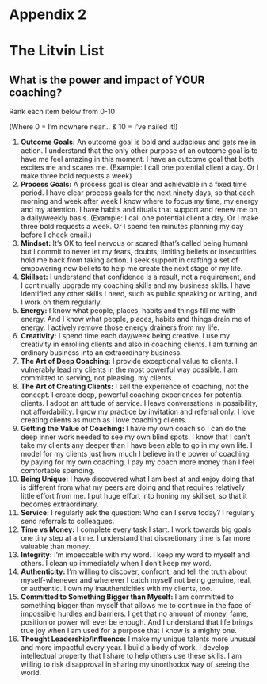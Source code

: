 # Appendix 2

# The Litvin List

## What is the power and impact of YOUR coaching?

Rank each item below from 0-10

(Where 0 = I’m nowhere near... & 10 = I’ve nailed it!)



1. **Outcome Goals:** An outcome goal is bold and audacious and gets me in action. I understand that the only other purpose of an outcome goal is to have me feel amazing in this moment. I have an outcome goal that both excites me and scares me. (Example: I call one potential client a day. Or I make three bold requests a week)
2. **Process Goals:** A process goal is clear and achievable in a fixed time period. I have clear process goals for the next ninety days, so that each morning and week after week I know where to focus my time, my energy and my attention. I have habits and rituals that support and renew me on a daily/weekly basis. (Example: I call one potential client a day. Or I make three bold requests a week. Or I spend ten minutes planning my day before I check email.)
3. **Mindset:** It’s OK to feel nervous or scared (that’s called being human) but I commit to never let my fears, doubts, limiting beliefs or insecurities hold me back from taking action. I seek support in crafting a set of empowering new beliefs to help me create the next stage of my life.
4. **Skillset:** I understand that confidence is a result, not a requirement, and I continually upgrade my coaching skills and my business skills. I have identified any other skills I need, such as public speaking or writing, and I work on them regularly.
5. **Energy:** I know what people, places, habits and things fill me with energy. And I know what people, places, habits and things drain me of energy. I actively remove those energy drainers from my life.
6. **Creativity:** I spend time each day/week being creative. I use my creativity in enrolling clients and also in coaching clients. I am turning an ordinary business into an extraordinary business.
7. **The Art of Deep Coaching:** I provide exceptional value to clients. I vulnerably lead my clients in the most powerful way possible. I am committed to serving, not pleasing, my clients.
8. **The Art of Creating Clients:** I sell the experience of coaching, not the concept. I create deep, powerful coaching experiences for potential clients. I adopt an attitude of service. I leave conversations in possibility, not affordability. I grow my practice by invitation and referral only. I love creating clients as much as I love coaching clients.
9. **Getting the Value of Coaching:** I have my own coach so I can do the deep inner work needed to see my own blind spots. I know that I can’t take my clients any deeper than I have been able to go in my own life. I model for my clients just how much I believe in the power of coaching by paying for my own coaching. I pay my coach more money than I feel comfortable spending.
10. **Being Unique:** I have discovered what I am best at and enjoy doing that is different from what my peers are doing and that requires relatively little effort from me. I put huge effort into honing my skillset, so that it becomes extraordinary.
11. **Service:** I regularly ask the question: Who can I serve today? I regularly send referrals to colleagues.
12. **Time vs Money:** I complete every task I start. I work towards big goals one tiny step at a time. I understand that discretionary time is far more valuable than money.
13. **Integrity:** I’m impeccable with my word. I keep my word to myself and others. I clean up immediately when I don’t keep my word.
14. **Authenticity:** I’m willing to discover, confront, and tell the truth about myself-whenever and wherever I catch myself not being genuine, real, or authentic. I own my inauthenticities with my clients, too.
15. **Committed to Something Bigger than Myself:** I am committed to something bigger than myself that allows me to continue in the face of impossible hurdles and barriers. I get that no amount of money, fame, position or power will ever be enough. And I understand that life brings true joy when I am used for a purpose that I know is a mighty one.
16. **Thought Leadership/Influence:** I make my unique talents more unusual and more impactful every year. I build a body of work. I develop intellectual property that I share to help others use these skills. I am willing to risk disapproval in sharing my unorthodox way of seeing the world.
